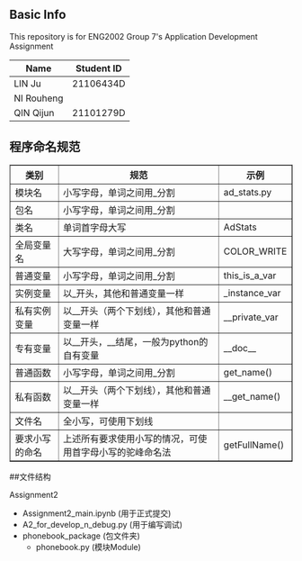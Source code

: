 ## Basic Info
This repository is for ENG2002 Group 7's Application Development Assignment

| Name       | Student ID |
|------------|------------|
| LIN Ju     | 21106434D  |
| NI Rouheng |            |
| QIN Qijun  | 21101279D  |

## 程序命名规范

<table border="1" cellpadding="1" cellspacing="1"><tbody><tr><th>类别</th><th>规范</th><th>示例</th></tr><tr><td>模块名</td><td>小写字母，单词之间用_分割</td><td>ad_stats.py</td></tr><tr><td>包名</td><td>小写字母，单词之间用_分割</td><td>&nbsp;</td></tr><tr><td>类名</td><td>单词首字母大写</td><td>AdStats</td></tr><tr><td>全局变量名</td><td>大写字母，单词之间用_分割</td><td>COLOR_WRITE</td></tr><tr><td>普通变量</td><td>小写字母，单词之间用_分割</td><td>this_is_a_var</td></tr><tr><td>实例变量</td><td>以_开头，其他和普通变量一样</td><td>_instance_var</td></tr><tr><td>私有实例变量</td><td>以__开头（两个下划线），其他和普通变量一样</td><td>__private_var</td></tr><tr><td>专有变量</td><td>以__开头，__结尾，一般为python的自有变量</td><td>__doc__</td></tr><tr><td>普通函数</td><td>小写字母，单词之间用_分割</td><td>get_name()</td></tr><tr><td>私有函数</td><td>以__开头（两个下划线），其他和普通变量一样</td><td>__get_name()</td></tr><tr><td>文件名</td><td>全小写，可使用下划线</td><td>&nbsp;</td></tr><tr><td>要求小写的命名</td><td>上述所有要求使用小写的情况，可使用首字母小写的驼峰命名法</td><td>getFullName()</td></tr></tbody></table>

##文件结构

Assignment2
- Assignment2_main.ipynb (用于正式提交)
- A2_for_develop_n_debug.py (用于编写调试)
- phonebook_package (包文件夹)
  - phonebook.py (模块Module)
